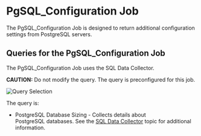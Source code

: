# PgSQL_Configuration Job

The PgSQL_Configuration Job is designed to return additional configuration settings from
PostgreSQL servers.

## Queries for the PgSQL_Configuration Job

The PgSQL_Configuration Job uses the SQL Data Collector.

**CAUTION:** Do not modify the query. The query is preconfigured for this job.

![Query Selection](/img/versioned_docs/accessanalyzer_11.6/accessanalyzer/solutions/databases/postgresql/collection/configurationquery.webp)

The query is:

- PostgreSQL Database Sizing - Collects details about PostgreSQL databases. See the
  [SQL Data Collector](/docs/accessanalyzer/11.6/accessanalyzer/admin/datacollector/sql/overview.md)
  topic for additional information.
